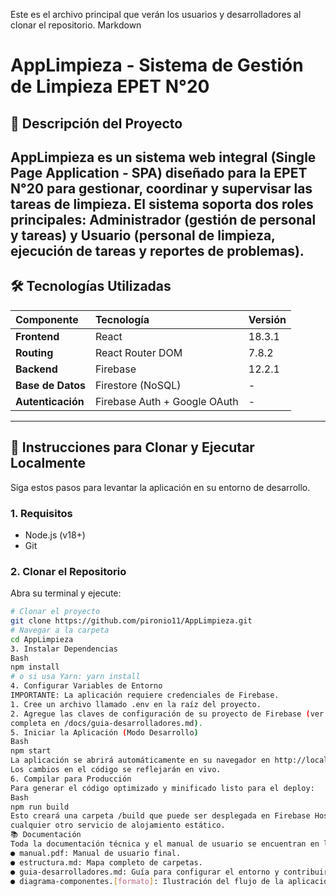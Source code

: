 Este es el archivo principal que verán los usuarios y desarrolladores al clonar el repositorio.
Markdown
# AppLimpieza - Sistema de Gestión de Limpieza EPET N°20
## 🎯 Descripción del Proyecto
**AppLimpieza** es un sistema web integral (Single Page Application - SPA) diseñado para
la EPET N°20 para gestionar, coordinar y supervisar las tareas de limpieza. El sistema
soporta dos roles principales: **Administrador** (gestión de personal y tareas) y **Usuario**
(personal de limpieza, ejecución de tareas y reportes de problemas).
---
## 🛠 Tecnologías Utilizadas
| Componente | Tecnología | Versión |
| :--- | :--- | :--- |
| **Frontend** | React | 18.3.1 |
| **Routing** | React Router DOM | 7.8.2 |
| **Backend** | Firebase | 12.2.1 |
| **Base de Datos** | Firestore (NoSQL) | - |
| **Autenticación** | Firebase Auth + Google OAuth | - |
---
## 🚀 Instrucciones para Clonar y Ejecutar Localmente
Siga estos pasos para levantar la aplicación en su entorno de desarrollo.
### 1. Requisitos
* Node.js (v18+)
* Git
### 2. Clonar el Repositorio
Abra su terminal y ejecute:
```bash
# Clonar el proyecto
git clone https://github.com/pironio11/AppLimpieza.git
# Navegar a la carpeta
cd AppLimpieza
3. Instalar Dependencias
Bash
npm install
# o si usa Yarn: yarn install
4. Configurar Variables de Entorno
IMPORTANTE: La aplicación requiere credenciales de Firebase.
1. Cree un archivo llamado .env en la raíz del proyecto.
2. Agregue las claves de configuración de su proyecto de Firebase (ver la plantilla
completa en /docs/guia-desarrolladores.md).
5. Iniciar la Aplicación (Modo Desarrollo)
Bash
npm start
La aplicación se abrirá automáticamente en su navegador en http://localhost:3000.
Los cambios en el código se reflejarán en vivo.
6. Compilar para Producción
Para generar el código optimizado y minificado listo para el deploy:
Bash
npm run build
Esto creará una carpeta /build que puede ser desplegada en Firebase Hosting o
cualquier otro servicio de alojamiento estático.
📚 Documentación
Toda la documentación técnica y el manual de usuario se encuentran en la carpeta /docs:
● manual.pdf: Manual de usuario final.
● estructura.md: Mapa completo de carpetas.
● guia-desarrolladores.md: Guía para configurar el entorno y contribuir.
● diagrama-componentes.[formato]: Ilustración del flujo de la aplicación.